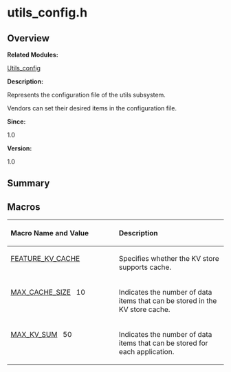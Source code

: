 # utils\_config.h<a name="ZH-CN_TOPIC_0000001054915087"></a>

## **Overview**<a name="section1006954946191852"></a>

**Related Modules:**

[Utils\_config](Utils_config.md)

**Description:**

Represents the configuration file of the utils subsystem. 

Vendors can set their desired items in the configuration file.

**Since:**

1.0

**Version:**

1.0

## **Summary**<a name="section2017720830191852"></a>

## Macros<a name="define-members"></a>

<a name="table659598286191852"></a>
<table><thead align="left"><tr id="row1848169456191852"><th class="cellrowborder" valign="top" width="50%" id="mcps1.1.3.1.1"><p id="p1047345518191852"><a name="p1047345518191852"></a><a name="p1047345518191852"></a>Macro Name and Value</p>
</th>
<th class="cellrowborder" valign="top" width="50%" id="mcps1.1.3.1.2"><p id="p2135729154191852"><a name="p2135729154191852"></a><a name="p2135729154191852"></a>Description</p>
</th>
</tr>
</thead>
<tbody><tr id="row2146846111191852"><td class="cellrowborder" valign="top" width="50%" headers="mcps1.1.3.1.1 "><p id="p668541327191852"><a name="p668541327191852"></a><a name="p668541327191852"></a><a href="Utils_config.md#gad3d71669516ef0bb50e2b105507a6b29">FEATURE_KV_CACHE</a></p>
</td>
<td class="cellrowborder" valign="top" width="50%" headers="mcps1.1.3.1.2 "><p id="p298211960191852"><a name="p298211960191852"></a><a name="p298211960191852"></a>Specifies whether the KV store supports cache. </p>
</td>
</tr>
<tr id="row1741510051191852"><td class="cellrowborder" valign="top" width="50%" headers="mcps1.1.3.1.1 "><p id="p1432170213191852"><a name="p1432170213191852"></a><a name="p1432170213191852"></a><a href="Utils_config.md#ga6c8469dfe973ac952cf40394bd2c160b">MAX_CACHE_SIZE</a>&nbsp;&nbsp;&nbsp;10</p>
</td>
<td class="cellrowborder" valign="top" width="50%" headers="mcps1.1.3.1.2 "><p id="p1968055385191852"><a name="p1968055385191852"></a><a name="p1968055385191852"></a>Indicates the number of data items that can be stored in the KV store cache. </p>
</td>
</tr>
<tr id="row761323679191852"><td class="cellrowborder" valign="top" width="50%" headers="mcps1.1.3.1.1 "><p id="p1737253362191852"><a name="p1737253362191852"></a><a name="p1737253362191852"></a><a href="Utils_config.md#ga4f258bd7d7d52c6770cce77f3e16ce72">MAX_KV_SUM</a>&nbsp;&nbsp;&nbsp;50</p>
</td>
<td class="cellrowborder" valign="top" width="50%" headers="mcps1.1.3.1.2 "><p id="p945027924191852"><a name="p945027924191852"></a><a name="p945027924191852"></a>Indicates the number of data items that can be stored for each application. </p>
</td>
</tr>
</tbody>
</table>

